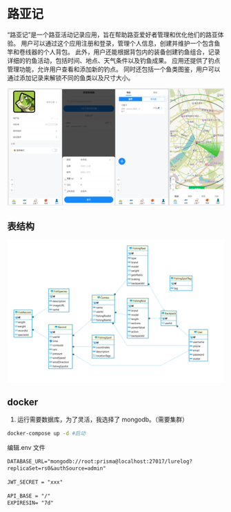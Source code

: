 # 路亚记

“路亚记”是一个路亚活动记录应用，旨在帮助路亚爱好者管理和优化他们的路亚体验。
用户可以通过这个应用注册和登录，管理个人信息，创建并维护一个包含鱼竿和卷线器的个人背包。
此外，用户还能根据背包内的装备创建钓鱼组合，记录详细的钓鱼活动，包括时间、地点、天气条件以及钓鱼成果。
应用还提供了钓点管理功能，允许用户查看和添加新的钓点。
同时还包括一个鱼类图鉴，用户可以通过添加记录来解锁不同的鱼类以及尺寸大小。

![demo](./demo.png)

## 表结构

![er](./db-er.png)

## docker

1. 运行需要数据库，为了灵活，我选择了 mongodb。（需要集群）

```bash
docker-compose up -d #启动
```

编辑.env 文件

```env
DATABASE_URL="mongodb://root:prisma@localhost:27017/lurelog?replicaSet=rs0&authSource=admin"

JWT_SECRET = "xxx"

API_BASE = "/"
EXPIRESIN= "7d"

```
